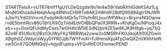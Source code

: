 $START$FeIaX+vUT674mYf1gUYLDeQzgdst9o1ln4w59rVabRXhIGdkKSAz1LgMojNGKhzaduHbIqhAog48NhoCH9RTo6AK2nWmW28dfQ9S894gtr5NJWRsJlwYLYdGSVncnLFsdy6kRctdQr5yTOIyfn6tLjoucWPWkcz+BrymxNQOanwrvdE5bmhRcv86U1drlLK9Oz1Vd4EoVOtBbQPa0X3RRN+vKhjKgOx/NPioqJ4xxb++y+DovQFUidMyCaxs7wGH4IcW5tE3dN2pv9ZE5w8KJK8H9gb+yq7SQ8Ze8F45UBcX/j1Bz03UWyFKj/18BBWja2zww2oSMSRhFK0JdojAX00lZGwmXBgth0ZJWdycsWyy01YR0JjIb7WYFmXI+FJ6nmsKpj4FpOwQXZnVKhhHeWvw5GnX7QOMNQqV+hqydFuptrp+VFQvRoEOf2ismacP$END$